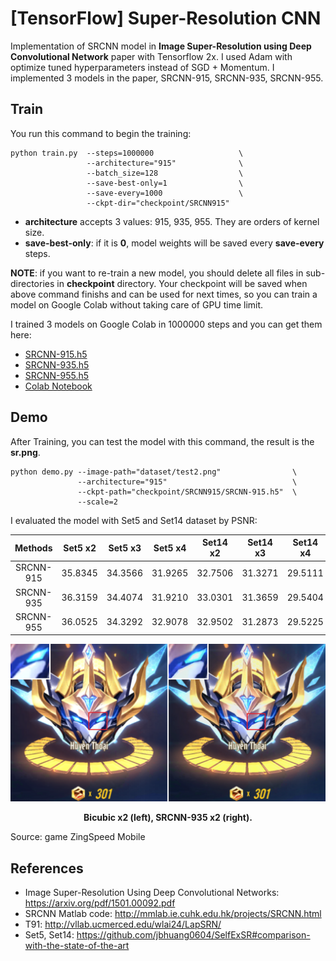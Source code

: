 # [TensorFlow] Super-Resolution CNN

Implementation of SRCNN model in **Image Super-Resolution using Deep Convolutional Network** paper with Tensorflow 2x. I used Adam with optimize tuned hyperparameters instead of SGD + Momentum. I implemented 3 models in the paper, SRCNN-915, SRCNN-935, SRCNN-955.


## Train
You run this command to begin the training:
```
python train.py  --steps=1000000                   \
                 --architecture="915"              \
                 --batch_size=128                  \
                 --save-best-only=1                \
                 --save-every=1000                 \
                 --ckpt-dir="checkpoint/SRCNN915"  
```
- **architecture** accepts 3 values: 915, 935, 955. They are orders of kernel size.
- **save-best-only**: if it is **0**, model weights will be saved every **save-every** steps.


**NOTE**: if you want to re-train a new model, you should delete all files in sub-directories in **checkpoint** directory. Your checkpoint will be saved when above command finishs and can be used for next times, so you can train a model on Google Colab without taking care of GPU time limit.

I trained 3 models on Google Colab in 1000000 steps and you can get them here:
- [SRCNN-915.h5](checkpoint/SRCNN915/SRCNN-915.h5)
- [SRCNN-935.h5](checkpoint/SRCNN935/SRCNN-935.h5)
- [SRCNN-955.h5](checkpoint/SRCNN955/SRCNN-955.h5)
- [Colab Notebook](https://colab.research.google.com/drive/1VtHu3DCMs_qnc4d9_HpNx2g2xX5SriUZ?usp=sharing)


## Demo 
After Training, you can test the model with this command, the result is the **sr.png**.
```
python demo.py --image-path="dataset/test2.png"                \
               --architecture="915"                            \
               --ckpt-path="checkpoint/SRCNN915/SRCNN-915.h5"  \
               --scale=2
```

I evaluated the model with Set5 and Set14 dataset by PSNR:

<div align="center">

| Methods               | Set5 x2 | Set5 x3 | Set5 x4 | Set14 x2 | Set14 x3 | Set14 x4 |
|:---------------------:|:-------:|:-------:|:-------:|:--------:|:--------:|:--------:|
| SRCNN-915             | 35.8345 |	34.3566 | 31.9265 |	32.7506  | 31.3271  | 29.5111  |
| SRCNN-935 			| 36.3159 |	34.4074 | 31.9210 |	33.0301  | 31.3659  | 29.5404  |
| SRCNN-955 			| 36.0525 | 34.3292 | 32.9078 |	32.9502  | 31.2873  | 29.5225  |

</div>

<div align="center">
  <img src="./README/example.png" width="1000">  
  <p><strong>Bicubic x2 (left), SRCNN-935 x2 (right).</strong></p>
</div>
Source: game ZingSpeed Mobile

## References
- Image Super-Resolution Using Deep Convolutional Networks: https://arxiv.org/pdf/1501.00092.pdf
- SRCNN Matlab code: http://mmlab.ie.cuhk.edu.hk/projects/SRCNN.html
- T91: http://vllab.ucmerced.edu/wlai24/LapSRN/
- Set5, Set14: https://github.com/jbhuang0604/SelfExSR#comparison-with-the-state-of-the-art